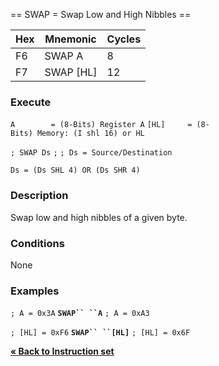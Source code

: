 \== SWAP = Swap Low and High Nibbles ==

| Hex | Mnemonic    | Cycles |
| --- | ----------- | ------ |
| F6  | SWAP A      | 8      |
| F7  | SWAP \[HL\] | 12     |

### Execute

`A        = (8-Bits) Register A`
`[HL]     = (8-Bits) Memory: (I shl 16) or HL`

`; SWAP Ds`
`;`
`; Ds = Source/Destination`

`Ds = (Ds SHL 4) OR (Ds SHR 4)`

### Description

Swap low and high nibbles of a given byte.

### Conditions

None

### Examples

`; A = 0x3A`
**`SWAP`` ``A`**
`; A = 0xA3`

`; [HL] = 0xF6`
**`SWAP`` ``[HL]`**
`; [HL] = 0x6F`

[**« Back to Instruction set**](PM_InstructionList.md "wikilink")